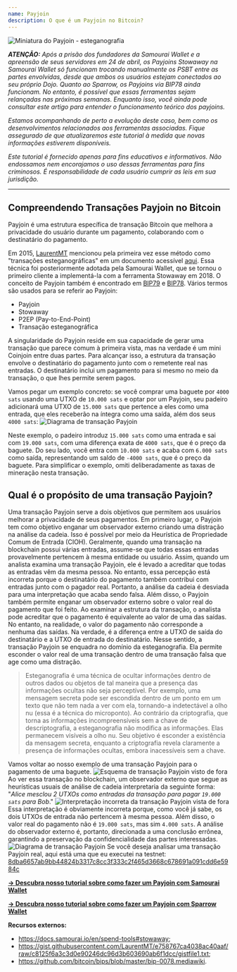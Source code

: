 ```yaml
---
name: Payjoin
description: O que é um Payjoin no Bitcoin?
---
```


![Miniatura do Payjoin - esteganografia](assets/cover.webp)

***ATENÇÃO:** Após a prisão dos fundadores da Samourai Wallet e a apreensão de seus servidores em 24 de abril, os Payjoins Stowaway na Samourai Wallet só funcionam trocando manualmente os PSBT entre as partes envolvidas, desde que ambos os usuários estejam conectados ao seu próprio Dojo. Quanto ao Sparrow, os Payjoins via BIP78 ainda funcionam. No entanto, é possível que essas ferramentas sejam relançadas nas próximas semanas. Enquanto isso, você ainda pode consultar este artigo para entender o funcionamento teórico dos payjoins.*

_Estamos acompanhando de perto a evolução deste caso, bem como os desenvolvimentos relacionados aos ferramentas associadas. Fique assegurado de que atualizaremos este tutorial à medida que novas informações estiverem disponíveis._

_Este tutorial é fornecido apenas para fins educativos e informativos. Não endossamos nem encorajamos o uso dessas ferramentas para fins criminosos. É responsabilidade de cada usuário cumprir as leis em sua jurisdição._

---
## Compreendendo Transações Payjoin no Bitcoin

Payjoin é uma estrutura específica de transação Bitcoin que melhora a privacidade do usuário durante um pagamento, colaborando com o destinatário do pagamento.

Em 2015, [LaurentMT](https://twitter.com/LaurentMT) mencionou pela primeira vez esse método como "transações esteganográficas" em um documento acessível [aqui](https://gist.githubusercontent.com/LaurentMT/e758767ca4038ac40aaf/raw/c8125f6a3c3d0e90246dc96d3b603690ab6f1dcc/gistfile1.txt). Essa técnica foi posteriormente adotada pela Samourai Wallet, que se tornou o primeiro cliente a implementá-la com a ferramenta Stowaway em 2018. O conceito de Payjoin também é encontrado em [BIP79](https://github.com/bitcoin/bips/blob/master/bip-0079.mediawiki) e [BIP78](https://github.com/bitcoin/bips/blob/master/bip-0078.mediawiki). Vários termos são usados para se referir ao Payjoin:
- Payjoin
- Stowaway
- P2EP (Pay-to-End-Point)
- Transação esteganográfica

A singularidade do Payjoin reside em sua capacidade de gerar uma transação que parece comum à primeira vista, mas na verdade é um mini Coinjoin entre duas partes. Para alcançar isso, a estrutura da transação envolve o destinatário do pagamento junto com o remetente real nas entradas. O destinatário inclui um pagamento para si mesmo no meio da transação, o que lhes permite serem pagos.

Vamos pegar um exemplo concreto: se você comprar uma baguete por `4000 sats` usando uma UTXO de `10.000 sats` e optar por um Payjoin, seu padeiro adicionará uma UTXO de `15.000 sats` que pertence a eles como uma entrada, que eles receberão na íntegra como uma saída, além dos seus `4000 sats`:
![Diagrama de transação Payjoin](assets/pt/1.webp)

Neste exemplo, o padeiro introduz `15.000 sats` como uma entrada e sai com `19.000 sats`, com uma diferença exata de `4000 sats`, que é o preço da baguete. Do seu lado, você entra com `10.000 sats` e acaba com `6.000 sats` como saída, representando um saldo de `-4000 sats`, que é o preço da baguete. Para simplificar o exemplo, omiti deliberadamente as taxas de mineração nesta transação.

## Qual é o propósito de uma transação Payjoin?

Uma transação Payjoin serve a dois objetivos que permitem aos usuários melhorar a privacidade de seus pagamentos.
Em primeiro lugar, o Payjoin tem como objetivo enganar um observador externo criando uma distração na análise da cadeia. Isso é possível por meio da Heurística de Propriedade Comum de Entrada (CIOH). Geralmente, quando uma transação na blockchain possui várias entradas, assume-se que todas essas entradas provavelmente pertencem à mesma entidade ou usuário. Assim, quando um analista examina uma transação Payjoin, ele é levado a acreditar que todas as entradas vêm da mesma pessoa. No entanto, essa percepção está incorreta porque o destinatário do pagamento também contribui com entradas junto com o pagador real. Portanto, a análise da cadeia é desviada para uma interpretação que acaba sendo falsa.
Além disso, o Payjoin também permite enganar um observador externo sobre o valor real do pagamento que foi feito. Ao examinar a estrutura da transação, o analista pode acreditar que o pagamento é equivalente ao valor de uma das saídas. No entanto, na realidade, o valor do pagamento não corresponde a nenhuma das saídas. Na verdade, é a diferença entre a UTXO de saída do destinatário e a UTXO de entrada do destinatário. Nesse sentido, a transação Payjoin se enquadra no domínio da esteganografia. Ela permite esconder o valor real de uma transação dentro de uma transação falsa que age como uma distração.

> Esteganografia é uma técnica de ocultar informações dentro de outros dados ou objetos de tal maneira que a presença das informações ocultas não seja perceptível. Por exemplo, uma mensagem secreta pode ser escondida dentro de um ponto em um texto que não tem nada a ver com ela, tornando-a indetectável a olho nu (essa é a técnica do microponto). Ao contrário da criptografia, que torna as informações incompreensíveis sem a chave de descriptografia, a esteganografia não modifica as informações. Elas permanecem visíveis a olho nu. Seu objetivo é esconder a existência da mensagem secreta, enquanto a criptografia revela claramente a presença de informações ocultas, embora inacessíveis sem a chave.

Vamos voltar ao nosso exemplo de uma transação Payjoin para o pagamento de uma baguete.
![Esquema de transação Payjoin visto de fora](assets/pt/2.webp)
Ao ver essa transação no blockchain, um observador externo que segue as heurísticas usuais de análise de cadeia interpretaria da seguinte forma: "*Alice mesclou 2 UTXOs como entradas da transação para pagar `19.000 sats` para Bob*."
![Interpretação incorreta da transação Payjoin vista de fora](assets/pt/3.webp)
Essa interpretação é obviamente incorreta porque, como você já sabe, os dois UTXOs de entrada não pertencem à mesma pessoa. Além disso, o valor real do pagamento não é `19.000 sats`, mas sim `4.000 sats`. A análise do observador externo é, portanto, direcionada a uma conclusão errônea, garantindo a preservação da confidencialidade das partes interessadas.![Diagrama de transação Payjoin](assets/pt/1.webp)
Se você deseja analisar uma transação Payjoin real, aqui está uma que eu executei na testnet: [8dba6657ab9bb44824b3317c8cc3f333c2f465d3668c678691a091cdd6e5984c](https://mempool.space/fr/testnet/tx/8dba6657ab9bb44824b3317c8cc3f333c2f465d3668c678691a091cdd6e5984c)

[**-> Descubra nosso tutorial sobre como fazer um Payjoin com Samourai Wallet**](https://planb.network/tutorials/privacy/on-chain/payjoin-samourai-wallet-48a5c711-ee3d-44db-b812-c55913080eab)  

[**-> Descubra nosso tutorial sobre como fazer um Payjoin com Sparrow Wallet**](https://planb.network/tutorials/privacy/on-chain/payjoin-sparrow-wallet-087a0e49-61cd-41f5-8440-ac7b157bdd62)


**Recursos externos:**
- https://docs.samourai.io/en/spend-tools#stowaway;
- https://gist.githubusercontent.com/LaurentMT/e758767ca4038ac40aaf/raw/c8125f6a3c3d0e90246dc96d3b603690ab6f1dcc/gistfile1.txt;
- https://github.com/bitcoin/bips/blob/master/bip-0078.mediawiki.
